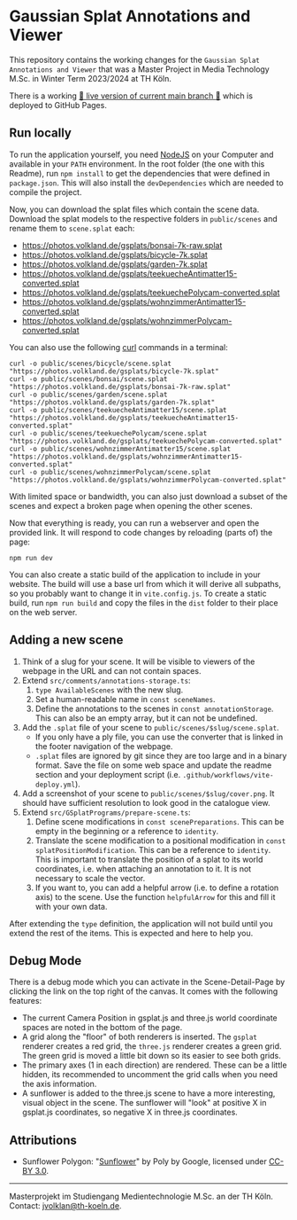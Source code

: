# Gaussian Splat Annotations and Viewer

This repository contains the working changes for the `Gaussian Splat Annotations and Viewer` that was a Master Project in Media Technology M.Sc. in Winter Term 2023/2024 at TH Köln.

There is a working [🚀 live version of current main branch 🚀](https://jeyemwey.github.io/webxr-gsplats/) which is deployed to GitHub Pages.

## Run locally

To run the application yourself, you need [NodeJS](https://nodejs.org/en) on your Computer and available in your `PATH` environment.
In the root folder (the one with this Readme), run `npm install` to get the dependencies that were defined in `package.json`. This will also install the `devDependencies` which are needed to compile the project. 

Now, you can download the splat files which contain the scene data.
Download the splat models to the respective folders in `public/scenes` and rename them to `scene.splat` each:

* https://photos.volkland.de/gsplats/bonsai-7k-raw.splat
* https://photos.volkland.de/gsplats/bicycle-7k.splat
* https://photos.volkland.de/gsplats/garden-7k.splat
* https://photos.volkland.de/gsplats/teekuecheAntimatter15-converted.splat
* https://photos.volkland.de/gsplats/teekuechePolycam-converted.splat
* https://photos.volkland.de/gsplats/wohnzimmerAntimatter15-converted.splat
* https://photos.volkland.de/gsplats/wohnzimmerPolycam-converted.splat

You can also use the following [curl](https://curl.se) commands in a terminal:

```shell
curl -o public/scenes/bicycle/scene.splat "https://photos.volkland.de/gsplats/bicycle-7k.splat"
curl -o public/scenes/bonsai/scene.splat "https://photos.volkland.de/gsplats/bonsai-7k-raw.splat"
curl -o public/scenes/garden/scene.splat "https://photos.volkland.de/gsplats/garden-7k.splat"
curl -o public/scenes/teekuecheAntimatter15/scene.splat "https://photos.volkland.de/gsplats/teekuecheAntimatter15-converted.splat"
curl -o public/scenes/teekuechePolycam/scene.splat "https://photos.volkland.de/gsplats/teekuechePolycam-converted.splat"
curl -o public/scenes/wohnzimmerAntimatter15/scene.splat "https://photos.volkland.de/gsplats/wohnzimmerAntimatter15-converted.splat"
curl -o public/scenes/wohnzimmerPolycam/scene.splat "https://photos.volkland.de/gsplats/wohnzimmerPolycam-converted.splat"
```

With limited space or bandwidth, you can also just download a subset of the scenes and expect a broken page when opening the other scenes. 

Now that everything is ready, you can run a webserver and open the provided link. It will respond to code changes by reloading (parts of) the page:

```shell
npm run dev
```

You can also create a static build of the application to include in your website. The build will use a base url from which it will derive all subpaths, so you probably want to change it in `vite.config.js`. To create a static build, run `npm run build` and copy the files in the `dist` folder to their place on the web server.

## Adding a new scene

1. Think of a slug for your scene. It will be visible to viewers of the webpage in the URL and can not contain spaces. 
2. Extend `src/comments/annotations-storage.ts`:
   1. `type AvailableScenes` with the new slug.
   2. Set a human-readable name in `const sceneNames`.
   3. Define the annotations to the scenes in `const annotationStorage`. This can also be an empty array, but it can not be undefined.
3. Add the `.splat` file of your scene to `public/scenes/$slug/scene.splat`.
   * If you only have a ply file, you can use the converter that is linked in the footer navigation of the webpage.
   * `.splat` files are ignored by git since they are too large and in a binary format. Save the file on some web space and update the readme section and your deployment script (i.e. `.github/workflows/vite-deploy.yml`).
4. Add a screenshot of your scene to `public/scenes/$slug/cover.png`. It should have sufficient resolution to look good in the catalogue view.
5. Extend `src/GSplatPrograms/prepare-scene.ts`:
   1. Define scene modifications in `const scenePreparations`. This can be empty in the beginning or a reference to `identity`.
   2. Translate the scene modification to a positional modification in `const splatPositionModification`. This can be a reference to `identity`. This is important to translate the position of a splat to its world coordinates, i.e. when attaching an annotation to it. It is not necessary to scale the vector.
   3. If you want to, you can add a helpful arrow (i.e. to define a rotation axis) to the scene. Use the function `helpfulArrow` for this and fill it with your own data.

After extending the `type` definition, the application will not build until you extend the rest of the items. This is expected and here to help you.

## Debug Mode

There is a debug mode which you can activate in the Scene-Detail-Page by clicking the link on the top right of the canvas. It comes with the following features:

* The current Camera Position in gsplat.js and three.js world coordinate spaces are noted in the bottom of the page.
* A grid along the "floor" of both renderers is inserted. The `gsplat` renderer creates a red grid, the `three.js` renderer creates a green grid. The green grid is moved a little bit down so its easier to see both grids.
* The primary axes (1 in each direction) are rendered. These can be a little hidden, its recommended to uncomment the grid calls when you need the axis information.
* A sunflower is added to the three.js scene to have a more interesting, visual object in the scene. The sunflower will "look" at positive X in gsplat.js coordinates, so negative X in three.js coordinates.

## Attributions

* Sunflower Polygon: "[Sunflower](https://poly.google.com/view/ce4GXw3VYE5)" by Poly by Google, licensed under [CC-BY 3.0](https://creativecommons.org/licenses/by/3.0/legalcode).

---
Masterprojekt im Studiengang Medientechnologie M.Sc. an der TH K&ouml;ln. Contact: <jvolklan@th-koeln.de>.